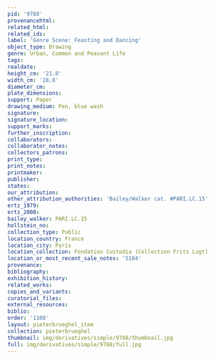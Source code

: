 ```yaml
---
pid: '9788'
provenancehtml:
related_html:
related_ids:
label: 'Genre Scene: Feasting and Dancing'
object_type: Drawing
genre: Urban, Common and Peasant Life
tags:
realdate:
height_cm: '21.8'
width_cm: '28.8'
diameter_cm:
plate_dimensions:
support: Paper
drawing_medium: Pen, blue wash
signature:
signature_location:
support_marks:
further_inscription:
collaborators:
collaborator_notes:
collectors_patrons:
print_type:
print_notes:
printmaker:
publisher:
states:
our_attribution:
other_attribution_authorities: 'Bailey/Walker cat. #PARI.LC.15'
ertz_1979:
ertz_2008:
bailey_walker: PARI.LC.15
hollstein_no:
collection_type: Public
location_country: France
location_city: Paris
location_collection: Fondation Custodia (Collection Frits Lugt)
location_or_most_recent_sale_notes: '5184'
provenance:
bibliography:
exhibition_history:
related_works:
copies_and_variants:
curatorial_files:
external_resources:
biblio:
order: '1108'
layout: pieterbrueghel_item
collection: pieterbrueghel
thumbnail: img/derivatives/simple/9788/thumbnail.jpg
full: img/derivatives/simple/9788/full.jpg
---
```

